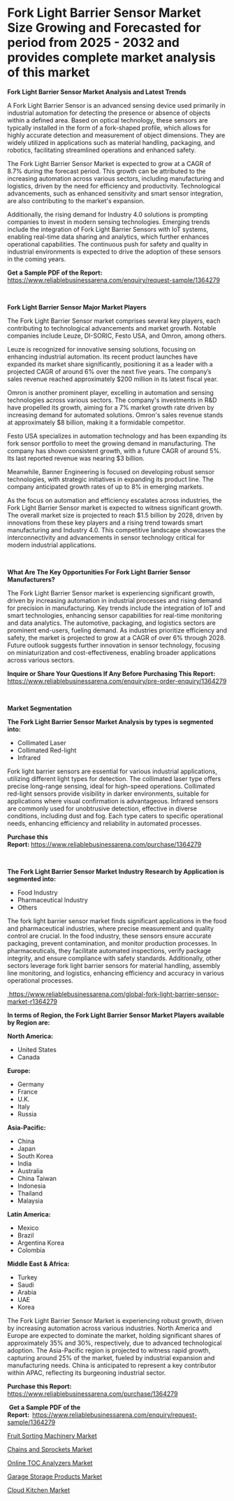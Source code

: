 <p><h1>Fork Light Barrier Sensor Market Size Growing and Forecasted for period from 2025 - 2032 and provides complete market analysis of this market</h1></p><p><strong>Fork Light Barrier Sensor Market Analysis and Latest Trends</strong></p>
<p><p>A Fork Light Barrier Sensor is an advanced sensing device used primarily in industrial automation for detecting the presence or absence of objects within a defined area. Based on optical technology, these sensors are typically installed in the form of a fork-shaped profile, which allows for highly accurate detection and measurement of object dimensions. They are widely utilized in applications such as material handling, packaging, and robotics, facilitating streamlined operations and enhanced safety.</p><p>The Fork Light Barrier Sensor Market is expected to grow at a CAGR of 8.7% during the forecast period. This growth can be attributed to the increasing automation across various sectors, including manufacturing and logistics, driven by the need for efficiency and productivity. Technological advancements, such as enhanced sensitivity and smart sensor integration, are also contributing to the market's expansion. </p><p>Additionally, the rising demand for Industry 4.0 solutions is prompting companies to invest in modern sensing technologies. Emerging trends include the integration of Fork Light Barrier Sensors with IoT systems, enabling real-time data sharing and analytics, which further enhances operational capabilities. The continuous push for safety and quality in industrial environments is expected to drive the adoption of these sensors in the coming years.</p></p>
<p><strong>Get a Sample PDF of the Report:&nbsp;</strong> <a href="https://www.reliablebusinessarena.com/enquiry/request-sample/1364279?utm_campaign=2182&utm_medium=2&utm_source=Github&utm_content=ia&utm_term=10042025&utm_id=fork-light-barrier-sensor">https://www.reliablebusinessarena.com/enquiry/request-sample/1364279</a></p>
<p>&nbsp;</p>
<p><strong>Fork Light Barrier Sensor Major Market Players</strong></p>
<p><p>The Fork Light Barrier Sensor market comprises several key players, each contributing to technological advancements and market growth. Notable companies include Leuze, DI-SORIC, Festo USA, and Omron, among others.</p><p>Leuze is recognized for innovative sensing solutions, focusing on enhancing industrial automation. Its recent product launches have expanded its market share significantly, positioning it as a leader with a projected CAGR of around 6% over the next five years. The company’s sales revenue reached approximately $200 million in its latest fiscal year.</p><p>Omron is another prominent player, excelling in automation and sensing technologies across various sectors. The company's investments in R&D have propelled its growth, aiming for a 7% market growth rate driven by increasing demand for automated solutions. Omron's sales revenue stands at approximately $8 billion, making it a formidable competitor.</p><p>Festo USA specializes in automation technology and has been expanding its fork sensor portfolio to meet the growing demand in manufacturing. The company has shown consistent growth, with a future CAGR of around 5%. Its last reported revenue was nearing $3 billion.</p><p>Meanwhile, Banner Engineering is focused on developing robust sensor technologies, with strategic initiatives in expanding its product line. The company anticipated growth rates of up to 8% in emerging markets.</p><p>As the focus on automation and efficiency escalates across industries, the Fork Light Barrier Sensor market is expected to witness significant growth. The overall market size is projected to reach $1.5 billion by 2028, driven by innovations from these key players and a rising trend towards smart manufacturing and Industry 4.0. This competitive landscape showcases the interconnectivity and advancements in sensor technology critical for modern industrial applications.</p></p>
<p>&nbsp;</p>
<p><strong>What Are The Key Opportunities For Fork Light Barrier Sensor Manufacturers?</strong></p>
<p><p>The Fork Light Barrier Sensor market is experiencing significant growth, driven by increasing automation in industrial processes and rising demand for precision in manufacturing. Key trends include the integration of IoT and smart technologies, enhancing sensor capabilities for real-time monitoring and data analytics. The automotive, packaging, and logistics sectors are prominent end-users, fueling demand. As industries prioritize efficiency and safety, the market is projected to grow at a CAGR of over 6% through 2028. Future outlook suggests further innovation in sensor technology, focusing on miniaturization and cost-effectiveness, enabling broader applications across various sectors.</p></p>
<p><strong>Inquire or Share Your Questions If Any Before Purchasing This Report:</strong> <a href="https://www.reliablebusinessarena.com/enquiry/pre-order-enquiry/1364279?utm_campaign=2182&utm_medium=2&utm_source=Github&utm_content=ia&utm_term=10042025&utm_id=fork-light-barrier-sensor">https://www.reliablebusinessarena.com/enquiry/pre-order-enquiry/1364279</a></p>
<p>&nbsp;</p>
<p><strong>Market Segmentation</strong></p>
<p><strong>The Fork Light Barrier Sensor Market Analysis by types is segmented into:</strong></p>
<p><ul><li>Collimated Laser</li><li>Collimated Red-light</li><li>Infrared</li></ul></p>
<p><p>Fork light barrier sensors are essential for various industrial applications, utilizing different light types for detection. The collimated laser type offers precise long-range sensing, ideal for high-speed operations. Collimated red-light sensors provide visibility in darker environments, suitable for applications where visual confirmation is advantageous. Infrared sensors are commonly used for unobtrusive detection, effective in diverse conditions, including dust and fog. Each type caters to specific operational needs, enhancing efficiency and reliability in automated processes.</p></p>
<p><strong>Purchase this Report:&nbsp;</strong><a href="https://www.reliablebusinessarena.com/purchase/1364279?utm_campaign=2182&utm_medium=2&utm_source=Github&utm_content=ia&utm_term=10042025&utm_id=fork-light-barrier-sensor">https://www.reliablebusinessarena.com/purchase/1364279</a></p>
<p>&nbsp;</p>
<p><strong>The Fork Light Barrier Sensor Market Industry Research by Application is segmented into:</strong></p>
<p><ul><li>Food Industry</li><li>Pharmaceutical Industry</li><li>Others</li></ul></p>
<p><p>The fork light barrier sensor market finds significant applications in the food and pharmaceutical industries, where precise measurement and quality control are crucial. In the food industry, these sensors ensure accurate packaging, prevent contamination, and monitor production processes. In pharmaceuticals, they facilitate automated inspections, verify package integrity, and ensure compliance with safety standards. Additionally, other sectors leverage fork light barrier sensors for material handling, assembly line monitoring, and logistics, enhancing efficiency and accuracy in various operational processes.</p></p>
<p><a href="https://www.reliablebusinessarena.com/global-fork-light-barrier-sensor-market-r1364279?utm_campaign=2182&utm_medium=2&utm_source=Github&utm_content=ia&utm_term=10042025&utm_id=fork-light-barrier-sensor">&nbsp;https://www.reliablebusinessarena.com/global-fork-light-barrier-sensor-market-r1364279</a></p>
<p><strong>In terms of Region, the Fork Light Barrier Sensor Market Players available by Region are:</strong></p>
<p>
    <p> <strong> North America: </strong>
        <ul>
            <li>United States</li>
            <li>Canada</li>
        </ul>
        </p> 
    <p> <strong> Europe: </strong>
        <ul>
            <li>Germany</li>
            <li>France</li>
            <li>U.K.</li>
            <li>Italy</li>
            <li>Russia</li>
        </ul>
        </p> 
    <p> <strong> Asia-Pacific: </strong>
        <ul>
            <li>China</li>
            <li>Japan</li>
            <li>South Korea</li>
            <li>India</li>
            <li>Australia</li>
            <li>China Taiwan</li>
            <li>Indonesia</li>
            <li>Thailand</li>
            <li>Malaysia</li>
        </ul>
        </p> 
    <p> <strong> Latin America: </strong>
        <ul>
            <li>Mexico</li>
            <li>Brazil</li>
            <li>Argentina Korea</li>
            <li>Colombia</li>
        </ul>
        </p> 
    <p> <strong> Middle East & Africa: </strong>
        <ul>
            <li>Turkey</li>
            <li>Saudi</li>
            <li>Arabia</li>
            <li>UAE</li>
            <li>Korea</li>
        </ul>
    </p>
    </p>
<p><p>The Fork Light Barrier Sensor Market is experiencing robust growth, driven by increasing automation across various industries. North America and Europe are expected to dominate the market, holding significant shares of approximately 35% and 30%, respectively, due to advanced technological adoption. The Asia-Pacific region is projected to witness rapid growth, capturing around 25% of the market, fueled by industrial expansion and manufacturing needs. China is anticipated to represent a key contributor within APAC, reflecting its burgeoning industrial sector.</p></p>
<p><strong>Purchase this Report: </strong><a href="https://www.reliablebusinessarena.com/purchase/1364279?utm_campaign=2182&utm_medium=2&utm_source=Github&utm_content=ia&utm_term=10042025&utm_id=fork-light-barrier-sensor">https://www.reliablebusinessarena.com/purchase/1364279</a></p>
<p>&nbsp;<strong>Get a Sample PDF of the Report:&nbsp;&nbsp;</strong><a href="https://www.reliablebusinessarena.com/enquiry/request-sample/1364279?utm_campaign=2182&utm_medium=2&utm_source=Github&utm_content=ia&utm_term=10042025&utm_id=fork-light-barrier-sensor">https://www.reliablebusinessarena.com/enquiry/request-sample/1364279</a></p>
<p><strong></strong></p>
<p><p><a href="https://github.com/triattwood9919/Market-Research-Report-List-1/blob/main/fruit-sorting-machinery-market.md?utm_campaign=2182&utm_medium=2&utm_source=Github&utm_content=ia&utm_term=10042025&utm_id=fork-light-barrier-sensor">Fruit Sorting Machinery Market</a></p><p><a href="https://github.com/aidelndasse/Market-Research-Report-List-1/blob/main/chains-and-sprockets-market.md?utm_campaign=2182&utm_medium=2&utm_source=Github&utm_content=ia&utm_term=10042025&utm_id=fork-light-barrier-sensor">Chains and Sprockets Market</a></p><p><a href="https://github.com/abuugjetaj/Market-Research-Report-List-1/blob/main/online-toc-analyzers-market.md?utm_campaign=2182&utm_medium=2&utm_source=Github&utm_content=ia&utm_term=10042025&utm_id=fork-light-barrier-sensor">Online TOC Analyzers Market</a></p><p><a href="https://github.com/tszkintruca/Market-Research-Report-List-1/blob/main/garage-storage-products-market.md?utm_campaign=2182&utm_medium=2&utm_source=Github&utm_content=ia&utm_term=10042025&utm_id=fork-light-barrier-sensor">Garage Storage Products Market</a></p><p><a href="https://github.com/schwminh2001101/Market-Research-Report-List-1/blob/main/cloud-kitchen-market.md?utm_campaign=2182&utm_medium=2&utm_source=Github&utm_content=ia&utm_term=10042025&utm_id=fork-light-barrier-sensor">Cloud Kitchen Market</a></p></p>